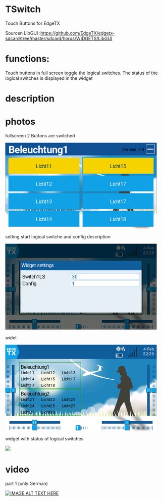 # TSwitch
Touch Buttons for EdgeTX

Sourcen LibGUI :https://github.com/EdgeTX/edgetx-sdcard/tree/master/sdcard/horus/WIDGETS/LibGUI

# functions:
Touch buttons in full screen toggle the logical switches.
The status of the logical switches is displayed in the widget

# description

# photos
fullscreen 2 Buttons are switched

![](https://github.com/Ziege-One/TSwitch/blob/main/docs/fullscreen.png?raw=true)

setting start logical switche and config description

![](https://github.com/Ziege-One/TSwitch/blob/main/docs/widget_settings.png?raw=true)

widet

![](https://github.com/Ziege-One/TSwitch/blob/main/docs/widget.png?raw=true)

widget with status of logical switches

![](https://github.com/Ziege-One/TSwitch/blob/main/docs/widget_status?raw=true)

# video
part 1 (only German)

[![IMAGE ALT TEXT HERE](https://img.youtube.com/vi/PFdHdTHB5m0/0.jpg)](https://www.youtube.com/watch?v=PFdHdTHB5m0)
